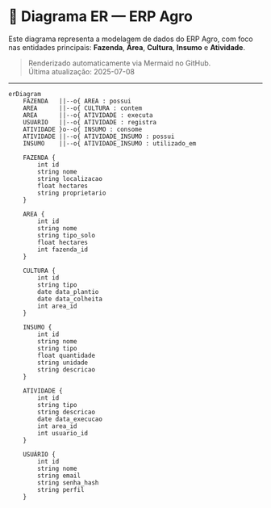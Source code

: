 # 📐 Diagrama ER — ERP Agro 

Este diagrama representa a modelagem de dados do ERP Agro, com foco nas entidades principais: **Fazenda**, **Área**, **Cultura**, **Insumo** e **Atividade**.

> Renderizado automaticamente via Mermaid no GitHub.  
> Última atualização: 2025-07-08

---

```mermaid
erDiagram
    FAZENDA   ||--o{ AREA : possui
    AREA      ||--o{ CULTURA : contem
    AREA      ||--o{ ATIVIDADE : executa
    USUARIO   ||--o{ ATIVIDADE : registra
    ATIVIDADE }o--o{ INSUMO : consome
    ATIVIDADE ||--o{ ATIVIDADE_INSUMO : possui
    INSUMO    ||--o{ ATIVIDADE_INSUMO : utilizado_em
    
    FAZENDA {
        int id
        string nome
        string localizacao
        float hectares
        string proprietario
    }

    AREA {
        int id
        string nome
        string tipo_solo
        float hectares
        int fazenda_id
    }

    CULTURA {
        int id
        string tipo
        date data_plantio
        date data_colheita
        int area_id
    }

    INSUMO {
        int id
        string nome
        string tipo
        float quantidade
        string unidade
        string descricao
    }

    ATIVIDADE {
        int id
        string tipo
        string descricao
        date data_execucao
        int area_id
        int usuario_id
    }

    USUÁRIO {
        int id
        string nome
        string email
        string senha_hash
        string perfil    
    }

